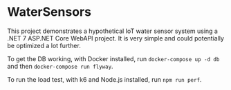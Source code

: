 # WaterSensors

This project demonstrates a hypothetical IoT water sensor system using a .NET 7 ASP.NET Core WebAPI project.  It is very simple and could potentially be optimized a lot further.

To get the DB working, with Docker installed, run `docker-compose up -d db` and then `docker-compose run flyway`.

To run the load test, with k6 and Node.js installed, run `npm run perf`.
